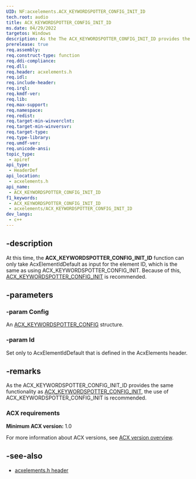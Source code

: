 ```yaml
---
UID: NF:acxelements.ACX_KEYWORDSPOTTER_CONFIG_INIT_ID
tech.root: audio 
title: ACX_KEYWORDSPOTTER_CONFIG_INIT_ID
ms.date: 04/29/2022
targetos: Windows
description: As the The ACX_KEYWORDSPOTTER_CONFIG_INIT_ID provides the same functionality as ACX_KEYWORDSPOTTER_CONFIG_INIT, the use of ACX_KEYWORDSPOTTER_CONFIG_INIT is recommended.
prerelease: true
req.assembly: 
req.construct-type: function
req.ddi-compliance: 
req.dll: 
req.header: acxelements.h
req.idl: 
req.include-header: 
req.irql: 
req.kmdf-ver: 
req.lib: 
req.max-support: 
req.namespace: 
req.redist: 
req.target-min-winverclnt: 
req.target-min-winversvr: 
req.target-type: 
req.type-library: 
req.umdf-ver: 
req.unicode-ansi: 
topic_type:
 - apiref
api_type:
 - HeaderDef
api_location:
 - acxelements.h
api_name:
 - ACX_KEYWORDSPOTTER_CONFIG_INIT_ID
f1_keywords:
 - ACX_KEYWORDSPOTTER_CONFIG_INIT_ID
 - acxelements/ACX_KEYWORDSPOTTER_CONFIG_INIT_ID
dev_langs:
 - c++
---
```


## -description

At this time, the **ACX_KEYWORDSPOTTER_CONFIG_INIT_ID** function can only take AcxElementIdDefault as input for the element ID, which is the same as using ACX_KEYWORDSPOTTER_CONFIG_INIT. Because of this, [ACX_KEYWORDSPOTTER_CONFIG_INIT](nf-acxelements-acx_keywordspotter_config_init.md) is recommended.

## -parameters

### -param Config

An [ACX_KEYWORDSPOTTER_CONFIG](ns-acxelements-acx_keywordspotter_config.md) structure.

### -param Id

Set only to AcxElementIdDefault that is defined in the AcxElements header.

## -remarks

As the ACX_KEYWORDSPOTTER_CONFIG_INIT_ID provides the same functionality as [ACX_KEYWORDSPOTTER_CONFIG_INIT](nf-acxelements-acx_keywordspotter_config_init.md), the use of ACX_KEYWORDSPOTTER_CONFIG_INIT is recommended.


### ACX requirements

**Minimum ACX version:** 1.0

For more information about ACX versions, see [ACX version overview](/windows-hardware/drivers/audio/acx-version-overview).

## -see-also

- [acxelements.h header](index.md)



